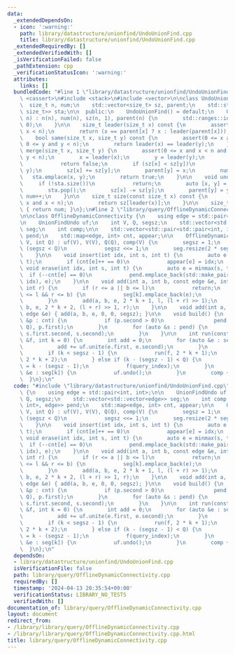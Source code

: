 ```yaml
---
data:
  _extendedDependsOn:
  - icon: ':warning:'
    path: library/datastructure/unionfind/UndoUnionFind.cpp
    title: library/datastructure/unionfind/UndoUnionFind.cpp
  _extendedRequiredBy: []
  _extendedVerifiedWith: []
  _isVerificationFailed: false
  _pathExtension: cpp
  _verificationStatusIcon: ':warning:'
  attributes:
    links: []
  bundledCode: "#line 1 \"library/datastructure/unionfind/UndoUnionFind.cpp\"\n#include\
    \ <cassert>\n#include <stack>\n#include <vector>\n\nclass UndoUnionFind {\n  \
    \  size_t n, num;\n    std::vector<size_t> sz, parent;\n    std::stack<std::pair<size_t,\
    \ size_t>> sta;\n\n  public:\n    UndoUnionFind() = default;\n    UndoUnionFind(size_t\
    \ n) : n(n), num(n), sz(n, 1), parent(n) {\n        std::ranges::iota(parent,\
    \ 0);\n    }\n\n    size_t leader(size_t x) const {\n        assert(0 <= x and\
    \ x < n);\n        return (x == parent[x] ? x : leader(parent[x]));\n    }\n\n\
    \    bool same(size_t x, size_t y) const {\n        assert(0 <= x and x < n and\
    \ 0 <= y and y < n);\n        return leader(x) == leader(y);\n    }\n\n    bool\
    \ merge(size_t x, size_t y) {\n        assert(0 <= x and x < n and 0 <= y and\
    \ y < n);\n        x = leader(x);\n        y = leader(y);\n        if (x == y)\n\
    \            return false;\n        if (sz[x] < sz[y])\n            std::swap(x,\
    \ y);\n        sz[x] += sz[y];\n        parent[y] = x;\n        num--;\n     \
    \   sta.emplace(x, y);\n        return true;\n    }\n\n    void undo() {\n   \
    \     if (!sta.size())\n            return;\n        auto [x, y] = sta.top();\n\
    \        sta.pop();\n        sz[x] -= sz[y];\n        parent[y] = y;\n       \
    \ num++;\n    }\n\n    size_t size(const size_t x) const {\n        assert(0 <=\
    \ x and x < n);\n        return sz[leader(x)];\n    }\n\n    size_t count() const\
    \ { return num; }\n};\n#line 2 \"library/query/OfflineDynamicConnectivity.cpp\"\
    \n\nclass OfflineDynamicConnectivity {\n    using edge = std::pair<int, int>;\n\
    \n    UnionFindUndo uf;\n    int V, Q, segsz;\n    std::vector<std::vector<edge>>\
    \ seg;\n    int comp;\n\n    std::vector<std::pair<std::pair<int, int>, edge>>\
    \ pend;\n    std::map<edge, int> cnt, appear;\n\n    OfflineDynamicConnectivity(int\
    \ V, int Q) : uf(V), V(V), Q(Q), comp(V) {\n        segsz = 1;\n        while\
    \ (segsz < Q)\n            segsz <<= 1;\n        seg.resize(2 * segsz - 1);\n\
    \    }\n\n    void insert(int idx, int s, int t) {\n        auto e = minmax(s,\
    \ t);\n        if (cnt[e]++ == 0)\n            appear[e] = idx;\n    }\n\n   \
    \ void erase(int idx, int s, int t) {\n        auto e = minmax(s, t);\n      \
    \  if (--cnt[e] == 0)\n            pend.emplace_back(std::make_pair(appear[e],\
    \ idx), e);\n    }\n\n    void add(int a, int b, const edge &e, int k, int l,\
    \ int r) {\n        if (r <= a || b <= l)\n            return;\n        if (a\
    \ <= l && r <= b) {\n            seg[k].emplace_back(e);\n            return;\n\
    \        }\n        add(a, b, e, 2 * k + 1, l, (l + r) >> 1);\n        add(a,\
    \ b, e, 2 * k + 2, (l + r) >> 1, r);\n    }\n\n    void add(int a, int b, const\
    \ edge &e) { add(a, b, e, 0, 0, segsz); }\n\n    void build() {\n        for (auto\
    \ &p : cnt) {\n            if (p.second > 0)\n                pend.emplace_back(std::make_pair(appear[p.first],\
    \ Q), p.first);\n        }\n        for (auto &s : pend) {\n            add(s.first.first,\
    \ s.first.second, s.second);\n        }\n    }\n\n    int run(const function<void(int)>\
    \ &f, int k = 0) {\n        int add = 0;\n        for (auto &e : seg[k]) {\n \
    \           add += uf.unite(e.first, e.second);\n        }\n        comp -= add;\n\
    \        if (k < segsz - 1) {\n            run(f, 2 * k + 1);\n            run(f,\
    \ 2 * k + 2);\n        } else if (k - (segsz - 1) < Q) {\n            int query_index\
    \ = k - (segsz - 1);\n            f(query_index);\n        }\n        for (auto\
    \ &e : seg[k]) {\n            uf.undo();\n        }\n        comp += add;\n  \
    \  }\n};\n"
  code: "#include \"library/datastructure/unionfind/UndoUnionFind.cpp\"\n\nclass OfflineDynamicConnectivity\
    \ {\n    using edge = std::pair<int, int>;\n\n    UnionFindUndo uf;\n    int V,\
    \ Q, segsz;\n    std::vector<std::vector<edge>> seg;\n    int comp;\n\n    std::vector<std::pair<std::pair<int,\
    \ int>, edge>> pend;\n    std::map<edge, int> cnt, appear;\n\n    OfflineDynamicConnectivity(int\
    \ V, int Q) : uf(V), V(V), Q(Q), comp(V) {\n        segsz = 1;\n        while\
    \ (segsz < Q)\n            segsz <<= 1;\n        seg.resize(2 * segsz - 1);\n\
    \    }\n\n    void insert(int idx, int s, int t) {\n        auto e = minmax(s,\
    \ t);\n        if (cnt[e]++ == 0)\n            appear[e] = idx;\n    }\n\n   \
    \ void erase(int idx, int s, int t) {\n        auto e = minmax(s, t);\n      \
    \  if (--cnt[e] == 0)\n            pend.emplace_back(std::make_pair(appear[e],\
    \ idx), e);\n    }\n\n    void add(int a, int b, const edge &e, int k, int l,\
    \ int r) {\n        if (r <= a || b <= l)\n            return;\n        if (a\
    \ <= l && r <= b) {\n            seg[k].emplace_back(e);\n            return;\n\
    \        }\n        add(a, b, e, 2 * k + 1, l, (l + r) >> 1);\n        add(a,\
    \ b, e, 2 * k + 2, (l + r) >> 1, r);\n    }\n\n    void add(int a, int b, const\
    \ edge &e) { add(a, b, e, 0, 0, segsz); }\n\n    void build() {\n        for (auto\
    \ &p : cnt) {\n            if (p.second > 0)\n                pend.emplace_back(std::make_pair(appear[p.first],\
    \ Q), p.first);\n        }\n        for (auto &s : pend) {\n            add(s.first.first,\
    \ s.first.second, s.second);\n        }\n    }\n\n    int run(const function<void(int)>\
    \ &f, int k = 0) {\n        int add = 0;\n        for (auto &e : seg[k]) {\n \
    \           add += uf.unite(e.first, e.second);\n        }\n        comp -= add;\n\
    \        if (k < segsz - 1) {\n            run(f, 2 * k + 1);\n            run(f,\
    \ 2 * k + 2);\n        } else if (k - (segsz - 1) < Q) {\n            int query_index\
    \ = k - (segsz - 1);\n            f(query_index);\n        }\n        for (auto\
    \ &e : seg[k]) {\n            uf.undo();\n        }\n        comp += add;\n  \
    \  }\n};\n"
  dependsOn:
  - library/datastructure/unionfind/UndoUnionFind.cpp
  isVerificationFile: false
  path: library/query/OfflineDynamicConnectivity.cpp
  requiredBy: []
  timestamp: '2024-04-13 20:35:54+09:00'
  verificationStatus: LIBRARY_NO_TESTS
  verifiedWith: []
documentation_of: library/query/OfflineDynamicConnectivity.cpp
layout: document
redirect_from:
- /library/library/query/OfflineDynamicConnectivity.cpp
- /library/library/query/OfflineDynamicConnectivity.cpp.html
title: library/query/OfflineDynamicConnectivity.cpp
---
```

